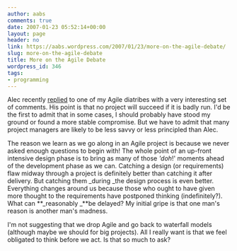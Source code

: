 ```yaml
---
author: aabs
comments: true
date: 2007-01-23 05:52:14+00:00
layout: page
header: no
link: https://aabs.wordpress.com/2007/01/23/more-on-the-agile-debate/
slug: more-on-the-agile-debate
title: More on the Agile Debate
wordpress_id: 346
tags:
- programming
---
```


Alec recently [replied](http://alecthegeek.wordpress.com/2007/01/23/agile-is-not-a-panacea-neither-is-it-a-cure-all/) to one of my Agile diatribes with a very interesting set of comments. His point is that no project will succeed if it is badly run. I'd be the first to admit that in some cases, I should probably have stood my ground or found a more stable compromise. But we have to admit that many project managers are likely to be less savvy or less principled than Alec.


The reason we learn as we go along in an Agile project is because we never asked enough questions to begin with! The whole point of an up-front intensive design phase is to bring as many of those _'doh_!' moments ahead of the development phase as we can. Catching a design (or requirements) flaw midway through a project is definitely better than catching it after delivery. But catching them _during _the design process is even better. Everything changes around us because those who ought to have given more thought to the requirements have postponed thinking (indefinitely?). What can **_reasonably _**be delayed? My initial gripe is that one man's reason is another man's madness.


I'm not suggesting that we drop Agile and go back to waterfall models (although maybe we should for big projects). All I really want is that we feel obligated to think before we act. Is that so much to ask?
